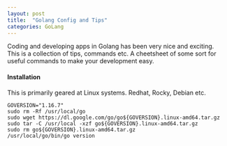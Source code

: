 ```yaml
---
layout: post
title:  "Golang Config and Tips"
categories: GoLang 
---
```


Coding and developing apps in Golang has been very nice and exciting. This is a collection of tips, commands etc. 
A cheetsheet of some sort for useful commands to make your development easy.

#### **Installation**
This is primarily geared at Linux systems. Redhat, Rocky, Debian etc.
```
GOVERSION="1.16.7"
sudo rm -Rf /usr/local/go
sudo wget https://dl.google.com/go/go${GOVERSION}.linux-amd64.tar.gz
sudo tar -C /usr/local -xzf go${GOVERSION}.linux-amd64.tar.gz
sudo rm go${GOVERSION}.linux-amd64.tar.gz
/usr/local/go/bin/go version
```
